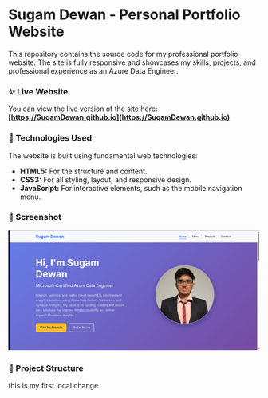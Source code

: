# Sugam Dewan - Personal Portfolio Website

This repository contains the source code for my professional portfolio website. The site is fully responsive and showcases my skills, projects, and professional experience as an Azure Data Engineer.

### ✨ **Live Website**

You can view the live version of the site here: **[https://SugamDewan.github.io](https://SugamDewan.github.io)**

### 🚀 Technologies Used

The website is built using fundamental web technologies:

* **HTML5:** For the structure and content.
* **CSS3:** For all styling, layout, and responsive design.
* **JavaScript:** For interactive elements, such as the mobile navigation menu.

### 📸 Screenshot

![A screenshot of the home page of Sugam Dewan's portfolio website.](screenshot.png)
### 📂 Project Structure

this is my first local change

